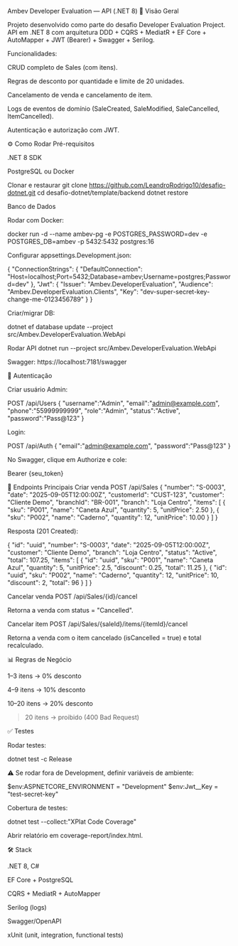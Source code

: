 ﻿Ambev Developer Evaluation — API (.NET 8)
📌 Visão Geral

Projeto desenvolvido como parte do desafio Developer Evaluation Project.
API em .NET 8 com arquitetura DDD + CQRS + MediatR + EF Core + AutoMapper + JWT (Bearer) + Swagger + Serilog.

Funcionalidades:

CRUD completo de Sales (com itens).

Regras de desconto por quantidade e limite de 20 unidades.

Cancelamento de venda e cancelamento de item.

Logs de eventos de domínio (SaleCreated, SaleModified, SaleCancelled, ItemCancelled).

Autenticação e autorização com JWT.

⚙️ Como Rodar
Pré-requisitos

.NET 8 SDK

PostgreSQL
 ou Docker

Clonar e restaurar
git clone https://github.com/LeandroRodrigo10/desafio-dotnet.git
cd desafio-dotnet/template/backend
dotnet restore

Banco de Dados

Rodar com Docker:

docker run -d --name ambev-pg -e POSTGRES_PASSWORD=dev -e POSTGRES_DB=ambev -p 5432:5432 postgres:16


Configurar appsettings.Development.json:

{
  "ConnectionStrings": {
    "DefaultConnection": "Host=localhost;Port=5432;Database=ambev;Username=postgres;Password=dev"
  },
  "Jwt": {
    "Issuer": "Ambev.DeveloperEvaluation",
    "Audience": "Ambev.DeveloperEvaluation.Clients",
    "Key": "dev-super-secret-key-change-me-0123456789"
  }
}


Criar/migrar DB:

dotnet ef database update --project src/Ambev.DeveloperEvaluation.WebApi

Rodar API
dotnet run --project src/Ambev.DeveloperEvaluation.WebApi


Swagger: https://localhost:7181/swagger

🔐 Autenticação

Criar usuário Admin:

POST /api/Users
{
  "username":"Admin",
  "email":"admin@example.com",
  "phone":"55999999999",
  "role":"Admin",
  "status":"Active",
  "password":"Pass@123"
}


Login:

POST /api/Auth
{
  "email":"admin@example.com",
  "password":"Pass@123"
}


No Swagger, clique em Authorize e cole:

Bearer {seu_token}

🛒 Endpoints Principais
Criar venda
POST /api/Sales
{
  "number": "S-0003",
  "date": "2025-09-05T12:00:00Z",
  "customerId": "CUST-123",
  "customer": "Cliente Demo",
  "branchId": "BR-001",
  "branch": "Loja Centro",
  "items": [
    { "sku": "P001", "name": "Caneta Azul", "quantity": 5,  "unitPrice": 2.50 },
    { "sku": "P002", "name": "Caderno",     "quantity": 12, "unitPrice": 10.00 }
  ]
}


Resposta (201 Created):

{
  "id": "uuid",
  "number": "S-0003",
  "date": "2025-09-05T12:00:00Z",
  "customer": "Cliente Demo",
  "branch": "Loja Centro",
  "status": "Active",
  "total": 107.25,
  "items": [
    {
      "id": "uuid",
      "sku": "P001",
      "name": "Caneta Azul",
      "quantity": 5,
      "unitPrice": 2.5,
      "discount": 0.25,
      "total": 11.25
    },
    {
      "id": "uuid",
      "sku": "P002",
      "name": "Caderno",
      "quantity": 12,
      "unitPrice": 10,
      "discount": 2,
      "total": 96
    }
  ]
}

Cancelar venda
POST /api/Sales/{id}/cancel


Retorna a venda com status = "Cancelled".

Cancelar item
POST /api/Sales/{saleId}/items/{itemId}/cancel


Retorna a venda com o item cancelado (isCancelled = true) e total recalculado.

📊 Regras de Negócio

1–3 itens → 0% desconto

4–9 itens → 10% desconto

10–20 itens → 20% desconto

>20 itens → proibido (400 Bad Request)

✅ Testes

Rodar testes:

dotnet test -c Release


⚠️ Se rodar fora de Development, definir variáveis de ambiente:

$env:ASPNETCORE_ENVIRONMENT = "Development"
$env:Jwt__Key = "test-secret-key"


Cobertura de testes:

dotnet test --collect:"XPlat Code Coverage"


Abrir relatório em coverage-report/index.html.

🛠️ Stack

.NET 8, C#

EF Core + PostgreSQL

CQRS + MediatR + AutoMapper

Serilog (logs)

Swagger/OpenAPI

xUnit (unit, integration, functional tests)